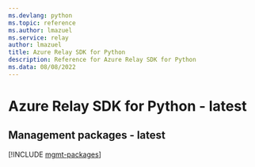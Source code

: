 ```yaml
---
ms.devlang: python
ms.topic: reference
ms.author: lmazuel
ms.service: relay
author: lmazuel
title: Azure Relay SDK for Python
description: Reference for Azure Relay SDK for Python
ms.data: 08/08/2022
---
```

# Azure Relay SDK for Python - latest

## Management packages - latest
[!INCLUDE [mgmt-packages](relay-mgmt-index.md)]